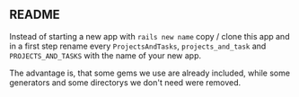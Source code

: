 ## README

Instead of starting a new app with `rails new name` copy / clone this app
and in a first step rename every `ProjectsAndTasks`, `projects_and_task` and `PROJECTS_AND_TASKS` with the name of your new app.

The advantage is, that some gems we use are already included,
while some generators and some directorys we don't need were removed.
